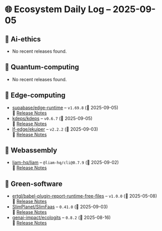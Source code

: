 # 🌐 Ecosystem Daily Log – 2025-09-05

## 🔹 Ai-ethics
- No recent releases found.

## 🔹 Quantum-computing
- No recent releases found.

## 🔹 Edge-computing
- [supabase/edge-runtime](https://github.com/supabase/edge-runtime/releases/tag/v1.69.8) – `v1.69.8` (📅 2025-09-05)  
  🔗 [Release Notes](https://github.com/supabase/edge-runtime/releases/tag/v1.69.8)
- [kdeps/kdeps](https://github.com/kdeps/kdeps/releases/tag/v0.6.7) – `v0.6.7` (📅 2025-09-05)  
  🔗 [Release Notes](https://github.com/kdeps/kdeps/releases/tag/v0.6.7)
- [lf-edge/ekuiper](https://github.com/lf-edge/ekuiper/releases/tag/v2.2.2) – `v2.2.2` (📅 2025-09-03)  
  🔗 [Release Notes](https://github.com/lf-edge/ekuiper/releases/tag/v2.2.2)

## 🔹 Webassembly
- [liam-hq/liam](https://github.com/liam-hq/liam/releases/tag/%40liam-hq/cli%400.7.9) – `@liam-hq/cli@0.7.9` (📅 2025-09-02)  
  🔗 [Release Notes](https://github.com/liam-hq/liam/releases/tag/%40liam-hq/cli%400.7.9)

## 🔹 Green-software
- [ertgl/babel-plugin-report-runtime-free-files](https://github.com/ertgl/babel-plugin-report-runtime-free-files/releases/tag/v1.0.0) – `v1.0.0` (📅 2025-05-08)  
  🔗 [Release Notes](https://github.com/ertgl/babel-plugin-report-runtime-free-files/releases/tag/v1.0.0)
- [SlimPlanet/SlimFaas](https://github.com/SlimPlanet/SlimFaas/releases/tag/0.41.0) – `0.41.0` (📅 2025-09-03)  
  🔗 [Release Notes](https://github.com/SlimPlanet/SlimFaas/releases/tag/0.41.0)
- [genai-impact/ecologits](https://github.com/genai-impact/ecologits/releases/tag/0.8.2) – `0.8.2` (📅 2025-08-16)  
  🔗 [Release Notes](https://github.com/genai-impact/ecologits/releases/tag/0.8.2)